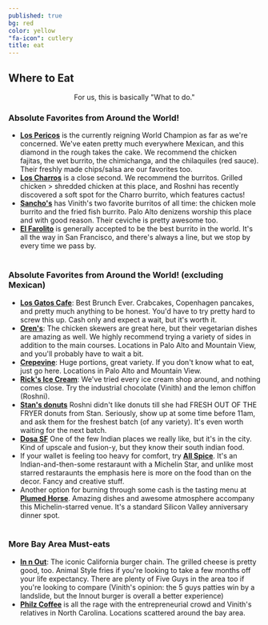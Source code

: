 ```yaml
---
published: true
bg: red
color: yellow
"fa-icon": cutlery
title: eat
---
```




























## Where to Eat
<center>For us, this is basically "What to do."</center>

### Absolute Favorites from Around the World!
- **[Los Pericos](http://www.yelp.com/biz/taqueria-los-pericos-campbell)** is the currently reigning World Champion as far as we're concerned.  We've eaten pretty much everywhere Mexican, and this diamond in the rough takes the cake.  We recommend the chicken fajitas, the wet burrito, the chimichanga, and the chilaquiles (red sauce). Their freshly made chips/salsa are our favorites too.<br>
- **[Los Charros](http://www.yelp.com/biz/taqueria-los-charros-mountain-view)** is a close second.  We recommend the burritos. Grilled chicken > shredded chicken at this place, and Roshni has recently discovered a soft spot for the Charro burrito, which features cactus! <br>
- **[Sancho's](http://sanchostaqueria.com/)** has Vinith's two favorite burritos of all time:  the chicken mole burrito and the fried fish burrito. Palo Alto denizens worship this place and with good reason. Their ceviche is pretty awesome too.<br>
- **[El Farolito](http://www.yelp.com/biz/el-farolito-san-francisco-2)** is generally accepted to be the best burrito in the world.  It's all the way in San Francisco, and there's always a line, but we stop by every time we pass by.<br><br>

### Absolute Favorites from Around the World! (excluding Mexican)
- **[Los Gatos Cafe](http://www.losgatoscafe.com/downtown.html)**:  Best Brunch Ever. Crabcakes, Copenhagen pancakes, and pretty much anything to be honest. You'd have to try pretty hard to screw this up. Cash only and expect a wait, but it's worth it.<br>
- **[Oren's](http://orenshummus.com/)**:  The chicken skewers are great here, but their vegetarian dishes are amazing as well.  We highly recommend trying a variety of sides in addition to the main courses. Locations in Palo Alto and Mountain View, and you'll probably have to wait a bit. <br>
- **[Crepevine](http://www.crepevine.com/)**:  Huge portions, great variety. If you don't know what to eat, just go here.  Locations in Palo Alto and Mountain View.<br>
- **[Rick's Ice Cream](http://www.ricksicecream.com/)**:  We've tried every ice cream shop around, and nothing comes close. Try the industrial chocolate (Vinith) and the lemon chiffon (Roshni). <br>
- **[Stan's donuts](http://www.yelp.com/biz/stans-donut-shop-santa-clara)** Roshni didn't like donuts till she had FRESH OUT OF THE FRYER donuts from Stan. Seriously, show up at some time before 11am, and ask them for the freshest batch (of any variety). It's even worth waiting for the next batch.
- **[Dosa SF](http://dosasf.com/)** One of the few Indian places we really like, but it's in the city. Kind of upscale and fusion-y, but they know their south indian food.
- If your wallet is feeling too heavy for comfort, try **[All Spice](http://www.allspicerestaurant.com/)**. It's an Indian-and-then-some restaraunt with a Michelin Star, and unlike most starred restaraunts the emphasis here is more on the food than on the decor. Fancy and creative stuff. 
- Another option for burning through some cash is the tasting menu at **[Plumed Horse](http://www.plumedhorse.com/)**.  Amazing dishes and awesome atmosphere accompany this Michelin-starred venue.  It's a standard Silicon Valley anniversary dinner spot.<br><br>

### More Bay Area Must-eats
- **[In n Out](http://www.in-n-out.com/)**:  The iconic California burger chain.  The grilled cheese is pretty good, too. Animal Style fries if you're looking to take a few months off your life expectancy. There are plenty of Five Guys in the area too if you're looking to compare (Vinith's opinion: the 5 guys patties win by a landslide, but the Innout burger is overall a better experience)<br>
- **[Philz Coffee](http://www.philzcoffee.com/)** is all the rage with the entrepreneurial crowd and Vinith's relatives in North Carolina.  Locations scattered around the bay area. <br>
